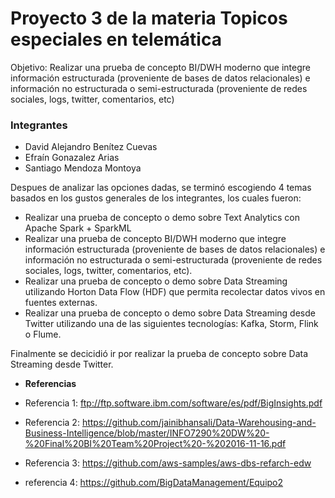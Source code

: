 # Proyecto 3 de la materia Topicos especiales en telemática

Objetivo: 
Realizar una prueba de concepto BI/DWH moderno que integre información estructurada (proveniente de bases de datos relacionales) e información no estructurada o semi-estructurada (proveniente de redes sociales, logs, twitter, comentarios, etc)

### Integrantes 
* David Alejandro Benítez Cuevas
* Efraín Gonazalez Arias
* Santiago Mendoza Montoya 

Despues de analizar las opciones dadas, se terminó  escogiendo 4 temas basados en los gustos generales de los integrantes, los cuales fueron: 
* Realizar una prueba de concepto o demo sobre Text Analytics con Apache Spark + SparkML
* Realizar una prueba de concepto BI/DWH moderno que integre información estructurada (proveniente de bases de datos relacionales) e información no estructurada o semi-estructurada (proveniente de redes sociales, logs, twitter, comentarios, etc).
* Realizar una prueba de concepto o demo sobre Data Streaming utilizando Horton Data Flow (HDF) que permita recolectar datos vivos en fuentes externas.
* Realizar una prueba de concepto o demo sobre Data Streaming desde Twitter utilizando una de las siguientes tecnologías: Kafka, Storm, Flink o Flume.

Finalmente se decicidió ir por realizar la prueba de concepto sobre Data Streaming desde Twitter.

* **Referencias**

* Referencia 1: ftp://ftp.software.ibm.com/software/es/pdf/BigInsights.pdf
* Referencia 2: https://github.com/jainibhansali/Data-Warehousing-and-Business-Intelligence/blob/master/INFO7290%20DW%20-%20Final%20BI%20Team%20Project%20-%202016-11-16.pdf
* Referencia 3: https://github.com/aws-samples/aws-dbs-refarch-edw
* referencia 4: https://github.com/BigDataManagement/Equipo2
